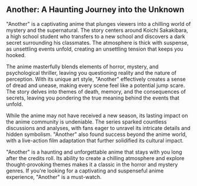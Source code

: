 ## Another: A Haunting Journey into the Unknown

"Another" is a captivating anime that plunges viewers into a chilling world of mystery and the supernatural.  The story centers around Koichi Sakakibara, a high school student who transfers to a new school and discovers a dark secret surrounding his classmates. The atmosphere is thick with suspense, as unsettling events unfold, creating an unsettling tension that keeps you hooked. 

The anime masterfully blends elements of horror, mystery, and psychological thriller, leaving you questioning reality and the nature of perception.  With its unique art style,  "Another" effectively creates a sense of dread and unease, making every scene feel like a potential jump scare. The story delves into themes of death, memory, and the consequences of secrets, leaving you pondering the true meaning behind the events that unfold.

While the anime may not have received a new season, its lasting impact on the anime community is undeniable.  The series sparked countless discussions and analyses, with fans eager to unravel its intricate details and hidden symbolism. "Another" also found success beyond the anime world, with a live-action film adaptation that further solidified its cultural impact. 

"Another" is a haunting and unforgettable anime that stays with you long after the credits roll. Its ability to create a chilling atmosphere and explore thought-provoking themes makes it a classic in the horror and mystery genres. If you're looking for a captivating and suspenseful anime experience, "Another" is a must-watch.